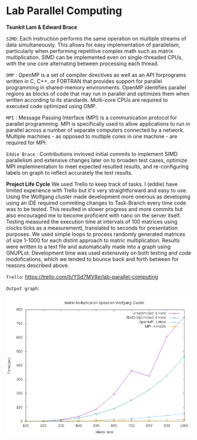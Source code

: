 # Lab Parallel Computing
**Tsunkit Lam & Edward Brace**

`SIMD`: Each instruction performs the same operation on multiple streams of data simultaneously. This allows for easy implementation of parallelism, particularly when performing repetitive complex math such as matrix multiplication. SIMD can be implemented even on single-threaded CPUs, with the one core alternating between processing each thread.

`OMP` : OpenMP is a set of compiler directives as well as an API forprograms written in C, C++, or FORTRAN that provides support for parallel programming in shared-memory environments. OpenMP identifies parallel regions as blocks of code that may run in parallel and optimizes them when written according to its standards. Multi-core CPUs are required to executed code optimized using OMP.

`MPI` : Message Passing Interface (MPI) is a communication protocol for parallel programming. MPI is specifically used to allow applications to run in parallel across a number of separate computers connected by a network. Multiple machines - as opposed to multiple cores in one machine - are required for MPI.

`Eddie Brace` : Contributions invloved initial commits to implement SIMD parallelism and extensive changes later on to broaden test cases, optimize MPI implemnentation to meet expected resulted results, and re-configuring labels on graph to reflect accurately the test results.

**Project Life Cycle**
We used Trello to keep track of tasks. I (eddie) have limited experience with Trello but it's very straightforward and easy to use.
Using the Wolfgang cluster made development more onerous as developing using an IDE required commiting changes to Task-Branch every time code was to be tested. This resulted in slower progress and more commits but also encouraged me to become proficient with nano on the server itself.
Testing measured the execution time at intervals of 100 matrices using clocks ticks as a measurementl, translated to seconds for presentation purposes. We used simple loops to process randomly generated matrices of size 1-1000 for each distint approach to matric multiplication. Results were written to a text file and automatically made into a graph using GNUPLot.
Development time was used extensively on both testing and code modofications, which we tended to bounce back and forth between for reasons described above.

`Trello`: 
https://trello.com/b/YSd7MV8e/lab-parallel-computing


`Output graph`:

![Task 5](https://github.com/CIS-SoftwareDesign-S21/matrix-01-kit-patel/blob/task5/out.png)


